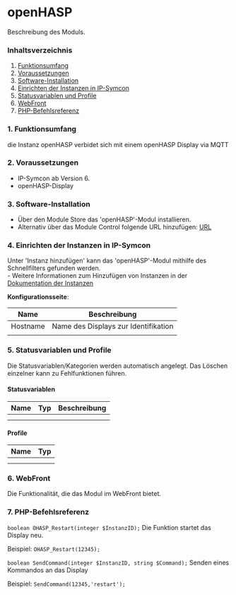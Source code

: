 # openHASP
Beschreibung des Moduls.

### Inhaltsverzeichnis

1. [Funktionsumfang](#1-funktionsumfang)
2. [Voraussetzungen](#2-voraussetzungen)
3. [Software-Installation](#3-software-installation)
4. [Einrichten der Instanzen in IP-Symcon](#4-einrichten-der-instanzen-in-ip-symcon)
5. [Statusvariablen und Profile](#5-statusvariablen-und-profile)
6. [WebFront](#6-webfront)
7. [PHP-Befehlsreferenz](#7-php-befehlsreferenz)

### 1. Funktionsumfang

die Instanz openHASP verbidet sich mit einem openHASP Display via MQTT

### 2. Voraussetzungen

- IP-Symcon ab Version 6.
- openHASP-Display

### 3. Software-Installation

* Über den Module Store das 'openHASP'-Modul installieren.
* Alternativ über das Module Control folgende URL hinzufügen: [URL](https://github.com/timo-u/Symcon_openHASP)

### 4. Einrichten der Instanzen in IP-Symcon

 Unter 'Instanz hinzufügen' kann das 'openHASP'-Modul mithilfe des Schnellfilters gefunden werden.  
	- Weitere Informationen zum Hinzufügen von Instanzen in der [Dokumentation der Instanzen](https://www.symcon.de/service/dokumentation/konzepte/instanzen/#Instanz_hinzufügen)

__Konfigurationsseite__:

Name     | Beschreibung
-------- | ------------------
Hostname | Name des Displays zur Identifikation
         |

### 5. Statusvariablen und Profile

Die Statusvariablen/Kategorien werden automatisch angelegt. Das Löschen einzelner kann zu Fehlfunktionen führen.

#### Statusvariablen

Name   | Typ     | Beschreibung
------ | ------- | ------------
       |         |
       |         |

#### Profile

Name   | Typ
------ | -------
       |
       |

### 6. WebFront

Die Funktionalität, die das Modul im WebFront bietet.

### 7. PHP-Befehlsreferenz

`boolean OHASP_Restart(integer $InstanzID);`
Die Funktion startet das Display neu. 

Beispiel:
`OHASP_Restart(12345);`


`boolean SendCommand(integer $InstanzID, string $Command);`
Senden eines Kommandos an das Display

Beispiel:
`SendCommand(12345,'restart');`